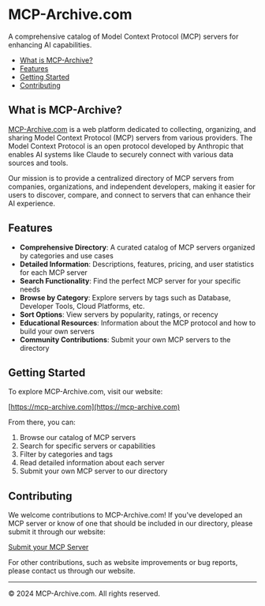 # MCP-Archive.com

A comprehensive catalog of Model Context Protocol (MCP) servers for enhancing AI capabilities.

* [What is MCP-Archive?](#what-is-mcp-archive)
* [Features](#features)
* [Getting Started](#getting-started)
* [Contributing](#contributing)

## What is MCP-Archive?

[MCP-Archive.com](https://mcp-archive.com) is a web platform dedicated to collecting, organizing, and sharing Model Context Protocol (MCP) servers from various providers. The Model Context Protocol is an open protocol developed by Anthropic that enables AI systems like Claude to securely connect with various data sources and tools.

Our mission is to provide a centralized directory of MCP servers from companies, organizations, and independent developers, making it easier for users to discover, compare, and connect to servers that can enhance their AI experience.

## Features

- **Comprehensive Directory**: A curated catalog of MCP servers organized by categories and use cases
- **Detailed Information**: Descriptions, features, pricing, and user statistics for each MCP server
- **Search Functionality**: Find the perfect MCP server for your specific needs
- **Browse by Category**: Explore servers by tags such as Database, Developer Tools, Cloud Platforms, etc.
- **Sort Options**: View servers by popularity, ratings, or recency
- **Educational Resources**: Information about the MCP protocol and how to build your own servers
- **Community Contributions**: Submit your own MCP servers to the directory


## Getting Started

To explore MCP-Archive.com, visit our website:

[https://mcp-archive.com](https://mcp-archive.com)

From there, you can:

1. Browse our catalog of MCP servers
2. Search for specific servers or capabilities
3. Filter by categories and tags
4. Read detailed information about each server
5. Submit your own MCP server to our directory


## Contributing

We welcome contributions to MCP-Archive.com! If you've developed an MCP server or know of one that should be included in our directory, please submit it through our website:

[Submit your MCP Server](https://mcp-archive.com/submit)

For other contributions, such as website improvements or bug reports, please contact us through our website.

---

© 2024 MCP-Archive.com. All rights reserved.